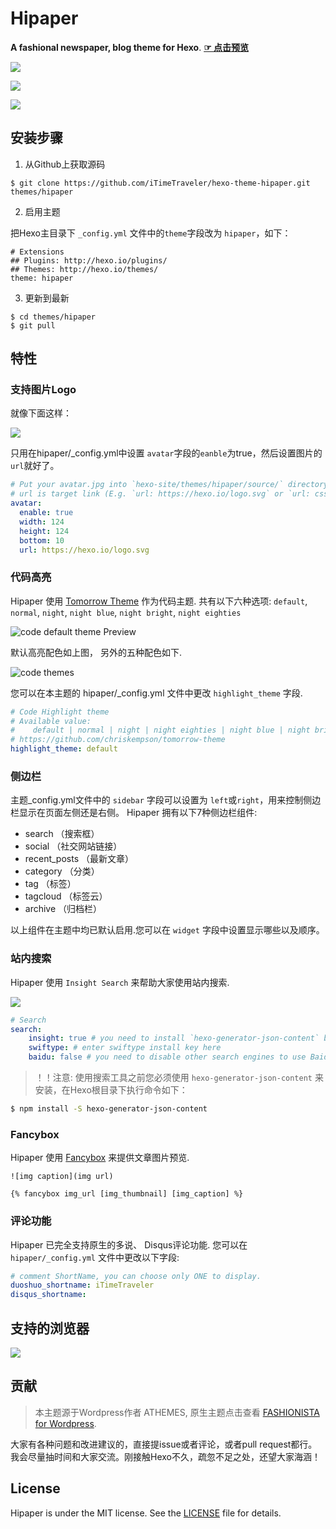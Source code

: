 # Hipaper

**A fashional newspaper, blog theme for Hexo**. [**☞ 点击预览**](https://itimetraveler.github.io/hexo-theme-hipaper/)


![](https://raw.githubusercontent.com/iTimeTraveler/iTimeTraveler.github.io/master/gallery/hipaper-demo-screen.png)

![](https://raw.githubusercontent.com/iTimeTraveler/hexo-theme-hipaper/master/source/preview/mobile-preview.png)

![](https://raw.githubusercontent.com/iTimeTraveler/hexo-theme-hipaper/master/source/preview/hipaper-preview.png)


<!--more-->

## 安装步骤

 1. 从Github上获取源码

 ```shell
 $ git clone https://github.com/iTimeTraveler/hexo-theme-hipaper.git themes/hipaper
 ```
 2. 启用主题

 把Hexo主目录下 `_config.yml` 文件中的`theme`字段改为 `hipaper`，如下：
 ```
 # Extensions
 ## Plugins: http://hexo.io/plugins/
 ## Themes: http://hexo.io/themes/
 theme: hipaper
 ```
 3. 更新到最新

 ```shell
 $ cd themes/hipaper
 $ git pull
 ```



## 特性


### 支持图片Logo

就像下面这样：

![](https://raw.githubusercontent.com/iTimeTraveler/hexo-theme-hipaper/master/source/preview/logo-preview.jpg)

只用在hipaper/_config.yml中设置 `avatar`字段的`eanble`为true，然后设置图片的`url`就好了。

```yml
# Put your avatar.jpg into `hexo-site/themes/hipaper/source/` directory.
# url is target link (E.g. `url: https://hexo.io/logo.svg` or `url: css/images/mylogo.jpg`)
avatar: 
  enable: true
  width: 124
  height: 124
  bottom: 10
  url: https://hexo.io/logo.svg
```



### 代码高亮

Hipaper 使用 [Tomorrow Theme](https://github.com/chriskempson/tomorrow-theme) 作为代码主题. 共有以下六种选项: `default`, `normal`, `night`, `night blue`, `night bright`, `night eighties`

![code `default` theme Preview](https://raw.githubusercontent.com/iTimeTraveler/hexo-theme-hipaper/master/source/preview/code-theme-default.png)

默认高亮配色如上图， 另外的五种配色如下.

![code themes](https://raw.githubusercontent.com/iTimeTraveler/hexo-theme-hipaper/master/source/preview/code-theme.jpg?raw=true)

您可以在本主题的 hipaper/_config.yml 文件中更改 `highlight_theme` 字段.

```yml
# Code Highlight theme
# Available value:
#    default | normal | night | night eighties | night blue | night bright
# https://github.com/chriskempson/tomorrow-theme
highlight_theme: default
```



### 侧边栏

主题_config.yml文件中的 `sidebar` 字段可以设置为 `left`或`right`，用来控制侧边栏显示在页面左侧还是右侧。
Hipaper 拥有以下7种侧边栏组件:

- search （搜索框）
- social （社交网站链接）
- recent_posts （最新文章）
- category （分类）
- tag （标签）
- tagcloud （标签云）
- archive （归档栏）

以上组件在主题中均已默认启用.您可以在 `widget` 字段中设置显示哪些以及顺序。


### 站内搜索

Hipaper 使用 `Insight Search` 来帮助大家使用站内搜索.

![](https://raw.githubusercontent.com/iTimeTraveler/hexo-theme-hipaper/master/source/preview/search-preview.png)

```yml
# Search
search:
    insight: true # you need to install `hexo-generator-json-content` before using Insight Search
    swiftype: # enter swiftype install key here
    baidu: false # you need to disable other search engines to use Baidu search, options: true, false
```

> ！！注意: 使用搜索工具之前您必须使用 `hexo-generator-json-content` 来安装，在Hexo根目录下执行命令如下：

```bash
$ npm install -S hexo-generator-json-content
```


### Fancybox

Hipaper 使用 [Fancybox] 来提供文章图片预览.

```
![img caption](img url)

{% fancybox img_url [img_thumbnail] [img_caption] %}
```

### 评论功能

Hipaper 已完全支持原生的多说、 Disqus评论功能. 您可以在 `hipaper/_config.yml` 文件中更改以下字段:

```yml
# comment ShortName, you can choose only ONE to display.
duoshuo_shortname: iTimeTraveler
disqus_shortname:
```



## 支持的浏览器

![](https://raw.githubusercontent.com/iTimeTraveler/hexo-theme-hipaper/master/source/preview/browser-support.png?raw=true)



## 贡献

> 本主题源于Wordpress作者 ATHEMES, 原生主题点击查看 [FASHIONISTA for Wordpress](http://athemes.com/theme/fashionista/).

大家有各种问题和改进建议的，直接提issue或者评论，或者pull request都行。我会尽量抽时间和大家交流。刚接触Hexo不久，疏忽不足之处，还望大家海涵！


## License

Hipaper is under the MIT license. See the [LICENSE](https://github.com/iTimeTraveler/hexo-theme-hipaper/blob/master/LICENSE) file for details.


[Hexo]: https://hexo.io/
[Fancybox]: http://fancyapps.com/fancybox/
[Font Awesome]: http://fontawesome.io/

